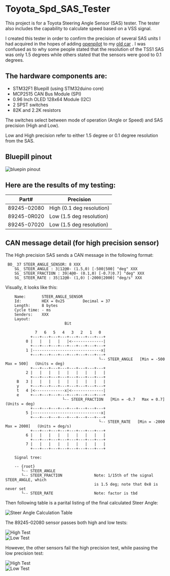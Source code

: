 # Toyota_Spd_SAS_Tester
This project is for a Toyota Steering Angle Sensor (SAS) tester. The tester also includes the capability to calculate speed based on a VSS signal.

I created this tester in order to confirm the precision of several SAS units I had acquired in the hopes of adding [openpilot]( https://github.com/commaai/openpilot) to my [old car]( https://github.com/Lukilink/openpilot) . I was confused as to why some people stated that the resolution of the TSS1 SAS was only 1.5 degrees while others stated that the sensors were good to 0.1 degrees. 

## The hardware components are: 
* STM32F1 Bluepill (using STM32duino core)
* MCP2515 CAN Bus Module (SPI)
* 0.96 Inch OLED 128x64 Module (I2C)
* 2 SPST switches
* 82K and 2.2K resistors

The switches select between mode of operation (Angle or Speed) and SAS precision (High and Low).

Low and High precision refer to either 1.5 degree or 0.1 degree resolution from the SAS.

## Bluepill pinout
![bluepin pinout](https://github.com/ZuluSpl0it/Toyota_Spd_SAS_Tester/blob/2a8fb83629f6e887d10cb9ac5db400b4c211e8c6/images/bluepill_pinout.jpg)

## Here are the results of my testing:

Part# | Precision
------|----------
89245-02080 | High (0.1 deg resolution)
89245-0R020 | Low (1.5 deg resolution)
89245-07020 | Low (1.5 deg resolution)

## CAN message detail (for high precision sensor)

The High precision SAS sends a CAN message in the following format:
````
 BO_ 37 STEER_ANGLE_SENSOR: 8 XXX  
    SG_ STEER_ANGLE : 3|12@0- (1.5,0) [-500|500] "deg" XXX  
    SG_ STEER_FRACTION : 39|4@0- (0.1,0) [-0.7|0.7] "deg" XXX  
    SG_ STEER_RATE : 35|12@0- (1,0) [-2000|2000] "deg/s" XXX  
 ````

Visually, it looks like this:
````
    Name:       STEER_ANGLE_SENSOR
    Id:         HEX = 0x25        Decimal = 37
    Length:     8 bytes
    Cycle time: - ms
    Senders:    XXX
    Layout:
                          Bit

             7   6   5   4   3   2   1   0
           +---+---+---+---+---+---+---+---+
         0 |   |   |   |   |<--------------|
           +---+---+---+---+---+---+---+---+
         1 |------------------------------x|
           +---+---+---+---+---+---+---+---+
                                         └-- STEER_ANGLE   [Min = -500   Max = 500]   (Units = deg)
           +---+---+---+---+---+---+---+---+
         2 |   |   |   |   |   |   |   |   |
           +---+---+---+---+---+---+---+---+
     B   3 |   |   |   |   |   |   |   |   |
     y     +---+---+---+---+---+---+---+---+
     t   4 |<-------------x|<--------------|
     e     +---+---+---+---+---+---+---+---+
                         └-- STEER_FRACTION   [Min = -0.7   Max = 0.7]   (Units = deg)
           +---+---+---+---+---+---+---+---+
         5 |------------------------------x|
           +---+---+---+---+---+---+---+---+
                                         └-- STEER_RATE   [Min = -2000   Max = 2000]   (Units = deg/s)
           +---+---+---+---+---+---+---+---+
         6 |   |   |   |   |   |   |   |   |
           +---+---+---+---+---+---+---+---+
         7 |   |   |   |   |   |   |   |   |
           +---+---+---+---+---+---+---+---+

    Signal tree:

    -- {root}
       └-- STEER_ANGLE
       └-- STEER_FRACTION              Note: 1/15th of the signal STEER_ANGLE, which
                                       is 1.5 deg; note that 0x8 is never set
       └-- STEER_RATE                  Note: factor is tbd
````

Then following table is a parital listing of the final calculated Steer Angle:

![Steer Angle Calculation Table](https://github.com/ZuluSpl0it/Toyota_Spd_SAS_Tester/blob/2a8fb83629f6e887d10cb9ac5db400b4c211e8c6/images/Value_Table.jpg)

The 89245-02080 sensor passes both high and low tests:  

![High Test](https://github.com/ZuluSpl0it/Toyota_Spd_SAS_Tester/blob/43abf7e65f18e23d9a98ca571faac3835bc93f86/images/angle_high_good.jpg)  
![Low Test](https://github.com/ZuluSpl0it/Toyota_Spd_SAS_Tester/blob/43abf7e65f18e23d9a98ca571faac3835bc93f86/images/angle_low_good2.jpg)  

However, the other sensors fail the high precision test, while passing the low precision test:  

![High Test](https://github.com/ZuluSpl0it/Toyota_Spd_SAS_Tester/blob/43abf7e65f18e23d9a98ca571faac3835bc93f86/images/angle_high_bad2.jpg)  
![Low Test](https://github.com/ZuluSpl0it/Toyota_Spd_SAS_Tester/blob/43abf7e65f18e23d9a98ca571faac3835bc93f86/images/angle_low_good.jpg)  

